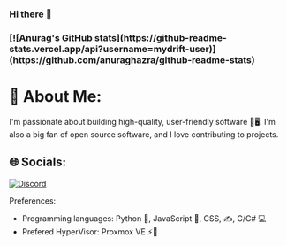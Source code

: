 ### Hi there 👋

<h3 MyDrift/h3>
[![Anurag's GitHub stats](https://github-readme-stats.vercel.app/api?username=mydrift-user)](https://github.com/anuraghazra/github-readme-stats)

# 💫 About Me:
I'm passionate about building high-quality, user-friendly software 📱🖥️. 
I'm also a big fan of open source software, and I love contributing to projects.


## 🌐 Socials:
[![Discord](https://img.shields.io/badge/Discord-%237289DA.svg?logo=discord&logoColor=white)](https://discord.com/users/679006161554505729) 

Preferences:

* Programming languages: Python 🐍, JavaScript 🐠, CSS, ✍️, C/C# 💻
* Prefered HyperVisor: Proxmox VE ⚡🦎
